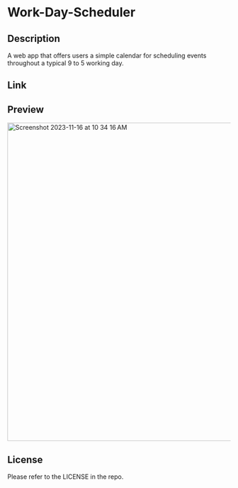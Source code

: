 # Work-Day-Scheduler
## Description
A web app that offers users a simple calendar for scheduling events throughout a typical 9 to 5 working day.
## Link

## Preview
<img width="718" alt="Screenshot 2023-11-16 at 10 34 16 AM" src="https://github.com/Armishk/Work-Day-Scheduler/assets/134334179/61408f13-9d7e-4cdd-b11a-7809c0af8bd2">


## License
Please refer to the LICENSE in the repo.